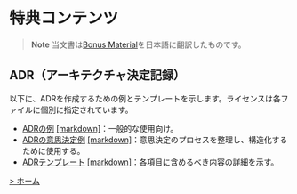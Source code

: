 # 特典コンテンツ

> **Note**
> 当文書は[Bonus Material](https://communicationpatternsbook.com/bonuses.html)を日本語に翻訳したものです。

## ADR（アーキテクチャ決定記録）

以下に、ADRを作成するための例とテンプレートを示します。ライセンスは各ファイルに個別に指定されています。

- [ADRの例](assets/ADR-example.md) [[markdown]](https://raw.githubusercontent.com/tekiegirl/communicationpatterns/main/assets/ADR-example.md)：一般的な使用向け。
- [ADRの意思決定例](assets/ADR-example-decision-making.md) [[markdown]](https://raw.githubusercontent.com/tekiegirl/communicationpatterns/main/assets/ADR-example-decision-making.md)：意思決定のプロセスを整理し、構造化するために使用する。
- [ADRテンプレート](assets/ADR-template.md) [[markdown]](https://raw.githubusercontent.com/tekiegirl/communicationpatterns/main/assets/ADR-template.md)：各項目に含めるべき内容の詳細を示す。

[> ホーム](README.md)